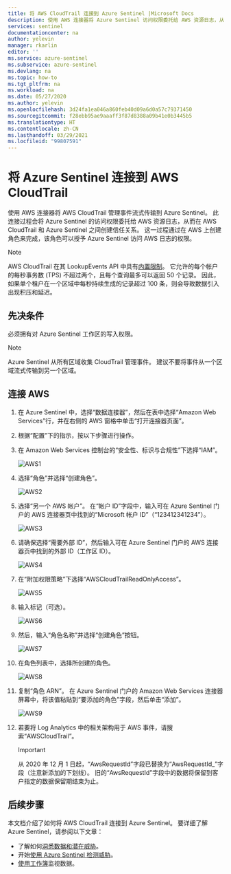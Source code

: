 ```yaml
---
title: 将 AWS CloudTrail 连接到 Azure Sentinel |Microsoft Docs
description: 使用 AWS 连接器将 Azure Sentinel 访问权限委托给 AWS 资源日志，从而在 AWS CloudTrail 和 Azure Sentinel 之间创建信任关系。
services: sentinel
documentationcenter: na
author: yelevin
manager: rkarlin
editor: ''
ms.service: azure-sentinel
ms.subservice: azure-sentinel
ms.devlang: na
ms.topic: how-to
ms.tgt_pltfrm: na
ms.workload: na
ms.date: 05/27/2020
ms.author: yelevin
ms.openlocfilehash: 3d24fa1ea046a860feb40d09a6d0a57c79371450
ms.sourcegitcommit: f28ebb95ae9aaaff3f87d8388a09b41e0b3445b5
ms.translationtype: HT
ms.contentlocale: zh-CN
ms.lasthandoff: 03/29/2021
ms.locfileid: "99807591"
---
```

# <a name="connect-azure-sentinel-to-aws-cloudtrail"></a>将 Azure Sentinel 连接到 AWS CloudTrail

使用 AWS 连接器将 AWS CloudTrail 管理事件流式传输到 Azure Sentinel。 此连接过程会将 Azure Sentinel 的访问权限委托给 AWS 资源日志，从而在 AWS CloudTrail 和 Azure Sentinel 之间创建信任关系。 这一过程通过在 AWS 上创建角色来完成，该角色可以授予 Azure Sentinel 访问 AWS 日志的权限。

> [!NOTE]
> AWS CloudTrail 在其 LookupEvents API 中具有[内置限制](https://docs.aws.amazon.com/awscloudtrail/latest/userguide/WhatIsCloudTrail-Limits.html)。 它允许的每个帐户的每秒事务数 (TPS) 不超过两个，且每个查询最多可以返回 50 个记录。 因此，如果单个租户在一个区域中每秒持续生成的记录超过 100 条，则会导致数据引入出现积压和延迟。

## <a name="prerequisites"></a>先决条件

必须拥有对 Azure Sentinel 工作区的写入权限。

> [!NOTE]
> Azure Sentinel 从所有区域收集 CloudTrail 管理事件。 建议不要将事件从一个区域流式传输到另一个区域。

## <a name="connect-aws"></a>连接 AWS 


1. 在 Azure Sentinel 中，选择“数据连接器”，然后在表中选择“Amazon Web Services”行，并在右侧的 AWS 窗格中单击“打开连接器页面”。

1. 根据“配置”下的指示，按以下步骤进行操作。
 
1.  在 Amazon Web Services 控制台的“安全性、标识与合规性”下选择“IAM”。

    ![AWS1](./media/connect-aws/aws-1.png)

1.  选择“角色”并选择“创建角色”。

    ![AWS2](./media/connect-aws/aws-2.png)

1.  选择“另一个 AWS 帐户”。 在“帐户 ID”字段中，输入可在 Azure Sentinel 门户的 AWS 连接器页中找到的“Microsoft 帐户 ID”（“123412341234”）。 

    ![AWS3](./media/connect-aws/aws-3.png)

1.  请确保选择“需要外部 ID”，然后输入可在 Azure Sentinel 门户的 AWS 连接器页中找到的外部 ID（工作区 ID）。

    ![AWS4](./media/connect-aws/aws-4.png)

1.  在“附加权限策略”下选择“AWSCloudTrailReadOnlyAccess”。

    ![AWS5](./media/connect-aws/aws-5.png)

1.  输入标记（可选）。

    ![AWS6](./media/connect-aws/aws-6.png)

1.  然后，输入“角色名称”并选择“创建角色”按钮。

    ![AWS7](./media/connect-aws/aws-7.png)

1.  在角色列表中，选择所创建的角色。

    ![AWS8](./media/connect-aws/aws-8.png)

1.  复制“角色 ARN”。 在 Azure Sentinel 门户的 Amazon Web Services 连接器屏幕中，将该值粘贴到“要添加的角色”字段，然后单击“添加”。

    ![AWS9](./media/connect-aws/aws-9.png)

1. 若要将 Log Analytics 中的相关架构用于 AWS 事件，请搜索“AWSCloudTrail”。

    > [!IMPORTANT]
    > 从 2020 年 12 月 1 日起，“AwsRequestId”字段已替换为“AwsRequestId_”字段（注意新添加的下划线）。 旧的“AwsRequestId”字段中的数据将保留到客户指定的数据保留期结束为止。

## <a name="next-steps"></a>后续步骤
本文档介绍了如何将 AWS CloudTrail 连接到 Azure Sentinel。 要详细了解 Azure Sentinel，请参阅以下文章：
- 了解如何[洞悉数据和潜在威胁](quickstart-get-visibility.md)。
- 开始[使用 Azure Sentinel 检测威胁](tutorial-detect-threats-built-in.md)。
- [使用工作簿](tutorial-monitor-your-data.md)监视数据。
